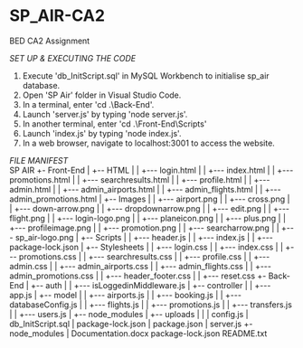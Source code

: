 # SP_AIR-CA2
BED CA2 Assignment

*SET UP & EXECUTING THE CODE*
1. Execute 'db_InitScript.sql' in MySQL Workbench to initialise sp_air database.
2. Open 'SP Air' folder in Visual Studio Code.
3. In a terminal, enter 'cd .\Back-End\'.
4. Launch 'server.js' by typing 'node server.js'.
5. In another terminal, enter 'cd .\Front-End\Scripts'
6. Launch 'index.js' by typing 'node index.js'.
4. In a web browser, navigate to localhost:3001 to access the website.

*FILE MANIFEST*  
SP AIR
+- Front-End
|   +-- HTML
|   |   +--- login.html
|   |   +--- index.html
|   |   +--- promotions.html
|   |   +--- searchresults.html
|   |   +--- profile.html
|   |   +--- admin.html
|   |   +--- admin_airports.html
|   |   +--- admin_flights.html
|   |   +--- admin_promotions.html
|   +-- Images
|   |   +--- airport.png
|   |   +--- cross.png
|   |   +--- down-arrow.png
|   |   +--- dropdownarrow.png
|   |   +--- edit.png
|   |   +--- flight.png
|   |   +--- login-logo.png
|   |   +--- planeicon.png
|   |   +--- plus.png 
|   |   +--- profileimage.png
|   |   +--- promotion.png
|   |   +--- searcharrow.png
|   |   +--- sp_air-logo.png
|   +-- Scripts
|   |   +--- header.js
|   |   +--- index.js
|   |   +--- package-lock.json
|   +-- Stylesheets
|   |   +--- login.css
|   |   +--- index.css
|   |   +--- promotions.css
|   |   +--- searchresults.css
|   |   +--- profile.css
|   |   +--- admin.css
|   |   +--- admin_airports.css
|   |   +--- admin_flights.css
|   |   +--- admin_promotions.css
|   |   +--- header_footer.css
|   |   +--- reset.css
+- Back-End
|   +-- auth
|   |   +--- isLoggedinMiddleware.js
|   +-- controller
|   |   +--- app.js
|   +-- model
|   |   +--- airports.js
|   |   +--- booking.js
|   |   +--- databaseConfig.js
|   |   +--- flights.js
|   |   +--- promotions.js
|   |   +--- transfers.js
|   |   +--- users.js
|   +-- node_modules
|   +-- uploads
|   |
|   config.js
|   db_InitScript.sql
|   package-lock.json
|   package.json
|   server.js
+- node_modules
|
Documentation.docx
package-lock.json
README.txt
